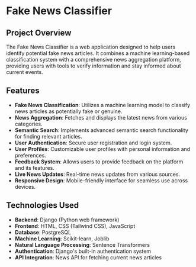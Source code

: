 # Fake News Classifier

## Project Overview

The Fake News Classifier is a web application designed to help users identify potential fake news articles. It combines a machine learning-based classification system with a comprehensive news aggregation platform, providing users with tools to verify information and stay informed about current events.

## Features

- **Fake News Classification**: Utilizes a machine learning model to classify news articles as potentially fake or genuine.
- **News Aggregation**: Fetches and displays the latest news from various categories.
- **Semantic Search**: Implements advanced semantic search functionality for finding relevant articles.
- **User Authentication**: Secure user registration and login system.
- **User Profiles**: Customizable user profiles with personal information and preferences.
- **Feedback System**: Allows users to provide feedback on the platform and its features.
- **Live News Updates**: Real-time news updates from various sources.
- **Responsive Design**: Mobile-friendly interface for seamless use across devices.

## Technologies Used

- **Backend**: Django (Python web framework)
- **Frontend**: HTML, CSS (Tailwind CSS), JavaScript
- **Database**: PostgreSQL
- **Machine Learning**: Scikit-learn, Joblib
- **Natural Language Processing**: Sentence Transformers
- **Authentication**: Django's built-in authentication system
- **API Integration**: News API for fetching current news articles
